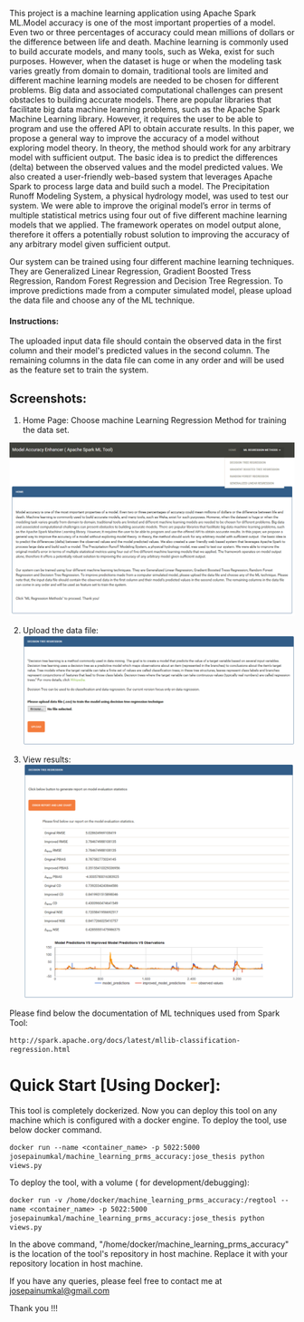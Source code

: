 This project is a machine learning application using Apache Spark ML.Model accuracy is one of the most important properties of a model. Even two or three percentages of accuracy could mean millions of dollars or the difference between life and death. Machine learning is commonly used to build accurate models, and many tools, such as Weka, exist for such purposes. However, when the dataset is huge or when the modeling task varies greatly from domain to domain, traditional tools are limited and different machine learning models are needed to be chosen for different problems. Big data and associated computational challenges can present obstacles to building accurate models. There are popular libraries that facilitate big data machine learning problems, such as the Apache Spark Machine Learning library. However, it requires the user to be able to program and use the offered API to obtain accurate results. In this paper, we propose a general way to improve the accuracy of a model without exploring model theory. In theory, the method should work for any arbitrary model with sufficient output. The basic idea is to predict the differences (delta) between the observed values and the model predicted values. We also created a user-friendly web-based system that leverages Apache Spark to process large data and build such a model. The Precipitation Runoff Modeling System, a physical hydrology model, was used to test our system. We were able to improve the original model’s error in terms of multiple statistical metrics using four out of five different machine learning models that we applied. The framework operates on model output alone, therefore it offers a potentially robust solution to improving the accuracy of any arbitrary model given sufficient output.

Our system can be trained using four different machine learning techniques. They are Generalized Linear Regression, Gradient Boosted Tress Regression, Random Forest Regression and Decision Tree Regression. To improve predictions made from a computer simulated model, please upload the data file and choose any of the ML technique.

#### Instructions: #### 
The uploaded input data file should contain the observed data in the first column and their model's predicted values in the second column. The remaining columns in the data file can come in any order and will be used as the feature set to train the system. 

## Screenshots: ## 

1) Home Page: Choose machine Learning Regression Method for training the data set. 

![Alt text](static/mlhomepage.png?raw=true "Home page")

2) Upload the data file: 
![Alt text](static/mluploadpage.png?raw=true "Home page")

3) View results:
![Alt text](static/mlresultpage.png?raw=true "Home page")



Please find below the documentation of ML techniques used from Spark Tool:
```
http://spark.apache.org/docs/latest/mllib-classification-regression.html
```

# Quick Start [Using Docker]:
This tool is completely dockerized. Now you can deploy this tool on any machine which is configured with a docker engine.
To deploy the tool, use below docker command.
```
docker run --name <container_name> -p 5022:5000 josepainumkal/machine_learning_prms_accuracy:jose_thesis python views.py
```
To deploy the tool, with a volume ( for development/debugging):
```
docker run -v /home/docker/machine_learning_prms_accuracy:/regtool --name <container_name> -p 5022:5000 josepainumkal/machine_learning_prms_accuracy:jose_thesis python views.py
```
In the above command, "/home/docker/machine_learning_prms_accuracy" is the location of the tool's repository in host machine. Replace it with your repository location in host machine. 


If you have any queries, please feel free to contact me at josepainumkal@gmail.com

Thank you !!!
